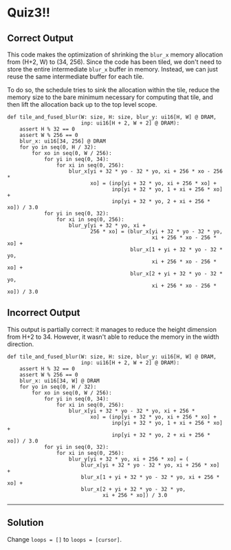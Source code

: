 # Quiz3!!

## Correct Output
This code makes the optimization of shrinking the `blur_x` memory allocation from (H+2, W) to (34, 256). Since the code has been tiled, we don't need to store the entire intermediate `blur_x` buffer in memory. Instead, we can just reuse the same intermediate buffer for each tile.

To do so, the schedule tries to sink the allocation within the tile, reduce the memory size to the bare minimum necessary for computing that tile, and then lift the allocation back up to the top level scope.
```
def tile_and_fused_blur(W: size, H: size, blur_y: ui16[H, W] @ DRAM,
                        inp: ui16[H + 2, W + 2] @ DRAM):
    assert H % 32 == 0
    assert W % 256 == 0
    blur_x: ui16[34, 256] @ DRAM
    for yo in seq(0, H / 32):
        for xo in seq(0, W / 256):
            for yi in seq(0, 34):
                for xi in seq(0, 256):
                    blur_x[yi + 32 * yo - 32 * yo, xi + 256 * xo - 256 *
                           xo] = (inp[yi + 32 * yo, xi + 256 * xo] +
                                  inp[yi + 32 * yo, 1 + xi + 256 * xo] +
                                  inp[yi + 32 * yo, 2 + xi + 256 * xo]) / 3.0
            for yi in seq(0, 32):
                for xi in seq(0, 256):
                    blur_y[yi + 32 * yo, xi +
                           256 * xo] = (blur_x[yi + 32 * yo - 32 * yo,
                                               xi + 256 * xo - 256 * xo] +
                                        blur_x[1 + yi + 32 * yo - 32 * yo,
                                               xi + 256 * xo - 256 * xo] +
                                        blur_x[2 + yi + 32 * yo - 32 * yo,
                                               xi + 256 * xo - 256 * xo]) / 3.0
```

## Incorrect Output
This output is partially correct: it manages to reduce the height dimension from H+2 to 34. However, it wasn't able to reduce the memory in the width direction.
```
def tile_and_fused_blur(W: size, H: size, blur_y: ui16[H, W] @ DRAM,
                        inp: ui16[H + 2, W + 2] @ DRAM):
    assert H % 32 == 0
    assert W % 256 == 0
    blur_x: ui16[34, W] @ DRAM
    for yo in seq(0, H / 32):
        for xo in seq(0, W / 256):
            for yi in seq(0, 34):
                for xi in seq(0, 256):
                    blur_x[yi + 32 * yo - 32 * yo, xi + 256 *
                           xo] = (inp[yi + 32 * yo, xi + 256 * xo] +
                                  inp[yi + 32 * yo, 1 + xi + 256 * xo] +
                                  inp[yi + 32 * yo, 2 + xi + 256 * xo]) / 3.0
            for yi in seq(0, 32):
                for xi in seq(0, 256):
                    blur_y[yi + 32 * yo, xi + 256 * xo] = (
                        blur_x[yi + 32 * yo - 32 * yo, xi + 256 * xo] +
                        blur_x[1 + yi + 32 * yo - 32 * yo, xi + 256 * xo] +
                        blur_x[2 + yi + 32 * yo - 32 * yo,
                               xi + 256 * xo]) / 3.0
```

---

## Solution
Change `loops = []` to `loops = [cursor]`.

